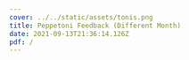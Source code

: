 ```yaml
---
cover: ../../static/assets/tonis.png
title: Peppetoni Feedback (Different Month)
date: 2021-09-13T21:36:14.126Z
pdf: /
---
```

